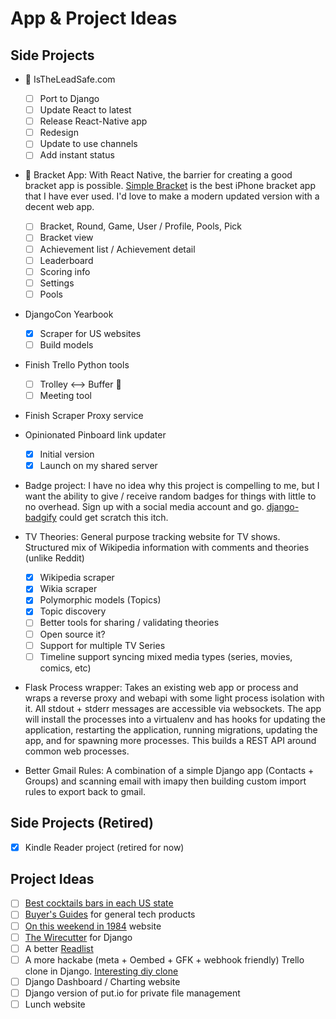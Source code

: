 # App & Project Ideas

## Side Projects

- :basketball: IsTheLeadSafe.com 
  + [ ] Port to Django
  + [ ] Update React to latest
  + [ ] Release React-Native app
  + [ ] Redesign
  + [ ] Update to use channels
  + [ ] Add instant status

- :basketball: Bracket App: With React Native, the barrier for creating a good bracket app is possible. [Simple Bracket](https://www.kickstarter.com/projects/danprovost/simple-bracket/posts/772777) is the best iPhone bracket app that I have ever used. I'd love to make a modern updated version with a decent web app.
  + [ ] Bracket, Round, Game, User / Profile, Pools, Pick
  + [ ] Bracket view
  + [ ] Achievement list / Achievement detail
  + [ ] Leaderboard
  + [ ] Scoring info
  + [ ] Settings
  + [ ] Pools

- DjangoCon Yearbook
  + [x] Scraper for US websites
  + [ ] Build models

- Finish Trello Python tools
  + [ ] Trolley <--> Buffer :trolleybus:
  + [ ] Meeting tool

- Finish Scraper Proxy service

- Opinionated Pinboard link updater
  + [x] Initial version
  + [x] Launch on my shared server

- Badge project: I have no idea why this project is compelling to me, but I want the ability to give / receive random badges for things with little to no overhead. Sign up with a social media account and go. [django-badgify](https://github.com/ulule/django-badgify) could get scratch this itch.

- TV Theories: General purpose tracking website for TV shows. Structured mix of Wikipedia information with comments and theories (unlike Reddit)
  + [x] Wikipedia scraper
  + [x] Wikia scraper
  + [x] Polymorphic models (Topics)
  + [x] Topic discovery
  + [ ] Better tools for sharing / validating theories
  + [ ] Open source it?
  + [ ] Support for multiple TV Series
  + [ ] Timeline support syncing mixed media types (series, movies, comics, etc)

- Flask Process wrapper: Takes an existing web app or process and wraps a reverse proxy and webapi with some light process isolation with it. All stdout + stderr messages are accessible via websockets. The app will install the processes into a virtualenv and has hooks for updating the application, restarting the application, running migrations, updating the app, and for spawning more processes. This builds a REST API around common web processes.

- Better Gmail Rules: A combination of a simple Django app (Contacts + Groups) and scanning email with imapy then building custom import rules to export back to gmail.

## Side Projects (Retired)

- [x] Kindle Reader project (retired for now)

## Project Ideas

- [ ] [Best cocktails bars in each US state](http://ask.metafilter.com/263457/Best-cocktails-bars-in-each-US-state)
- [ ] [Buyer's Guides](http://buyersguide.macrumors.com/) for general tech products
- [ ] [On this weekend in 1984](http://kottke.org/14/06/on-this-weekend-in-1984) website
- [ ] [The Wirecutter](http://thewirecutter.com/) for Django
- [ ] A better [Readlist](http://readlists.com/)
- [ ] A more hackabe (meta + Oembed + GFK + webhook friendly) Trello clone in Django. [Interesting diy clone](https://blog.diacode.com/trello-clone-with-phoenix-and-react-pt-1)
- [ ] Django Dashboard / Charting website
- [ ] Django version of put.io for private file management
- [ ] Lunch website
